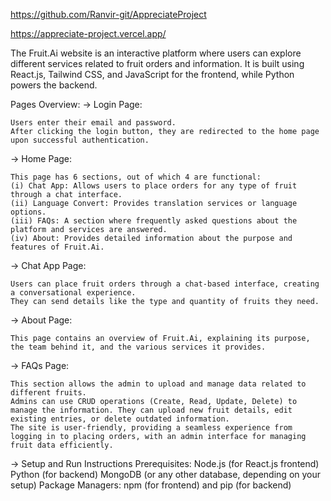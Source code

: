 <!-- This Froject is made by Ranvir Kumar -->
<!-- Github Link -->
https://github.com/Ranvir-git/AppreciateProject
<!-- Live Link -->
https://appreciate-project.vercel.app/


The Fruit.Ai website is an interactive platform where users can explore different services related to fruit orders and information. It is built using React.js, Tailwind CSS, and JavaScript for the frontend, while Python powers the backend.

Pages Overview:
-> Login Page:

    Users enter their email and password.
    After clicking the login button, they are redirected to the home page upon successful authentication.

-> Home Page:

    This page has 6 sections, out of which 4 are functional:
    (i) Chat App: Allows users to place orders for any type of fruit through a chat interface.
    (ii) Language Convert: Provides translation services or language options.
    (iii) FAQs: A section where frequently asked questions about the platform and services are answered.
    (iv) About: Provides detailed information about the purpose and features of Fruit.Ai.

-> Chat App Page:

    Users can place fruit orders through a chat-based interface, creating a conversational experience.
    They can send details like the type and quantity of fruits they need.

    

-> About Page:

    This page contains an overview of Fruit.Ai, explaining its purpose, the team behind it, and the various services it provides.

-> FAQs Page:

    This section allows the admin to upload and manage data related to different fruits.
    Admins can use CRUD operations (Create, Read, Update, Delete) to manage the information. They can upload new fruit details, edit existing entries, or delete outdated information.
    The site is user-friendly, providing a seamless experience from logging in to placing orders, with an admin interface for managing fruit data efficiently.


-> Setup and Run Instructions
    Prerequisites:
    Node.js (for React.js frontend)
    Python (for backend)
    MongoDB (or any other database, depending on your setup)
    Package Managers: npm (for frontend) and pip (for backend)